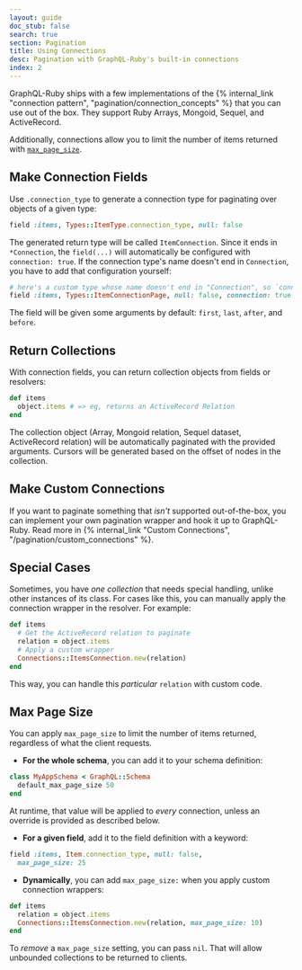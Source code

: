 ```yaml
---
layout: guide
doc_stub: false
search: true
section: Pagination
title: Using Connections
desc: Pagination with GraphQL-Ruby's built-in connections
index: 2
---
```


GraphQL-Ruby ships with a few implementations of the {% internal_link "connection pattern", "pagination/connection_concepts" %} that you can use out of the box. They support Ruby Arrays, Mongoid, Sequel, and ActiveRecord.

Additionally, connections allow you to limit the number of items returned with [`max_page_size`](#max-page-size).

## Make Connection Fields

Use `.connection_type` to generate a connection type for paginating over objects of a given type:

```ruby
field :items, Types::ItemType.connection_type, null: false
```

The generated return type will be called `ItemConnection`. Since it ends in `*Connection`, the `field(...)` will automatically be configured with `connection: true`. If the connection type's name doesn't end in `Connection`, you have to add that configuration yourself:

```ruby
# here's a custom type whose name doesn't end in "Connection", so `connection: true` is required:
field :items, Types::ItemConnectionPage, null: false, connection: true
```

The field will be given some arguments by default: `first`, `last`, `after`, and `before`.

## Return Collections

With connection fields, you can return collection objects from fields or resolvers:

```ruby
def items
  object.items # => eg, returns an ActiveRecord Relation
end
```

The collection object (Array, Mongoid relation, Sequel dataset, ActiveRecord relation) will be automatically paginated with the provided arguments. Cursors will be generated based on the offset of nodes in the collection.

## Make Custom Connections

If you want to paginate something that _isn't_ supported out-of-the-box, you can implement your own pagination wrapper and hook it up to GraphQL-Ruby. Read more in {% internal_link "Custom Connections", "/pagination/custom_connections" %}.

## Special Cases

Sometimes, you have _one collection_ that needs special handling, unlike other instances of its class. For cases like this, you can manually apply the connection wrapper in the resolver. For example:

```ruby
def items
  # Get the ActiveRecord relation to paginate
  relation = object.items
  # Apply a custom wrapper
  Connections::ItemsConnection.new(relation)
end
```

This way, you can handle this _particular_ `relation` with custom code.

## Max Page Size

You can apply `max_page_size` to limit the number of items returned, regardless of what the client requests.

- __For the whole schema__, you can add it to your schema definition:

```ruby
class MyAppSchema < GraphQL::Schema
  default_max_page_size 50
end
```

  At runtime, that value will be applied to _every_ connection, unless an override is provided as described below.

- __For a given field__, add it to the field definition with a keyword:

```ruby
field :items, Item.connection_type, null: false,
  max_page_size: 25
```

- __Dynamically__, you can add `max_page_size:` when you apply custom connection wrappers:

```ruby
def items
  relation = object.items
  Connections::ItemsConnection.new(relation, max_page_size: 10)
end
```

To _remove_ a `max_page_size` setting, you can pass `nil`. That will allow unbounded collections to be returned to clients.
